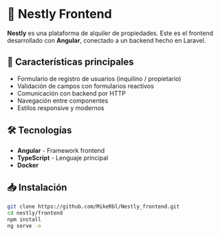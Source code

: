 # 🏡 Nestly Frontend

**Nestly** es una plataforma de alquiler de propiedades. Este es el frontend desarrollado con **Angular**, conectado a un backend hecho en Laravel.

## 🚀 Características principales

- Formulario de registro de usuarios (inquilino / propietario)
- Validación de campos con formularios reactivos
- Comunicación con backend por HTTP
- Navegación entre componentes
- Estilos responsive y modernos

## 🛠 Tecnologías

- **Angular** - Framework frontend
- **TypeScript** - Lenguaje principal
- **Docker**

## 📥 Instalación

```bash
git clone https://github.com/MikeRbl/Nestly_frontend.git
cd nestly/frontend
npm install
ng serve -o
